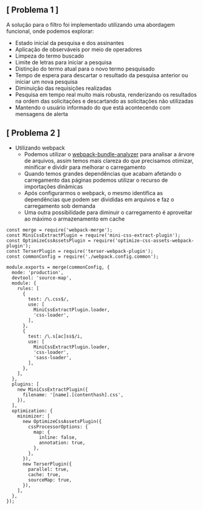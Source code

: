 ## [ Problema 1 ]

A solução para o filtro foi implementado utilizando uma abordagem funcional, onde podemos explorar:
- Estado inicial da pesquisa e dos assinantes
- Aplicação de observáveis por meio de operadores
- Limpeza do termo buscado
- Limite de letras para iniciar a pesquisa
- Distinção do termo atual para o novo termo pesquisado
- Tempo de espera para descartar o resultado da pesquisa anterior ou iniciar um nova pesquisa
- Diminuição das requisições realizadas
- Pesquisa em tempo real muito mais robusta, renderizando os resultados na ordem das solicitações e descartando as solicitações não utilizadas
- Mantendo o usuário informado do que está acontecendo com mensagens de alerta


## [ Problema 2 ]

- Utilizando webpack
  - Podemos utilizar o [webpack-bundle-analyzer](https://github.com/webpack-contrib/webpack-bundle-analyzer) para analisar a árvore de arquivos, assim temos mais clareza do que precisamos otimizar, minificar e dividir para melhorar o carregamento
  - Quando temos grandes dependências que acabam afetando o carregamento das páginas podemos utilizar o recurso de importações dinâmicas
  - Após configurarmos o webpack, o mesmo identifica as dependências que podem ser divididas em arquivos e faz o carregamento sob demanda
  - Uma outra possibilidade para diminuir o carregamento é aproveitar ao máximo o armazenamento em cache

```
const merge = require('webpack-merge');
const MiniCssExtractPlugin = require('mini-css-extract-plugin');
const OptimizeCssAssetsPlugin = require('optimize-css-assets-webpack-plugin');
const TerserPlugin = require('terser-webpack-plugin');
const commonConfig = require('./webpack.config.common');

module.exports = merge(commonConfig, {
  mode: 'production',
  devtool: 'source-map',
  module: {
    rules: [
      {
        test: /\.css$/,
        use: [
          MiniCssExtractPlugin.loader,
          'css-loader',
        ],
      },
      {
        test: /\.s[ac]ss$/i,
        use: [
          MiniCssExtractPlugin.loader,
          'css-loader',
          'sass-loader',
        ],
      },
    ],
  },
  plugins: [
    new MiniCssExtractPlugin({
      filename: '[name].[contenthash].css',
    }),
  ],
  optimization: {
    minimizer: [
      new OptimizeCssAssetsPlugin({
        cssProcessorOptions: {
          map: {
            inline: false,
            annotation: true,
          },
        },
      }),
      new TerserPlugin({
        parallel: true,
        cache: true,
        sourceMap: true,
      }),
    ],
  },
});
```
